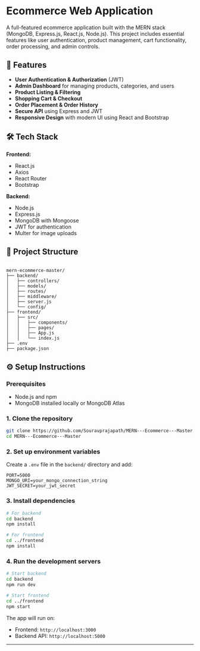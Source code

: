 # Ecommerce Web Application

A full-featured ecommerce application built with the MERN stack (MongoDB, Express.js, React.js, Node.js). This project includes essential features like user authentication, product management, cart functionality, order processing, and admin controls.

## 🚀 Features

- **User Authentication & Authorization** (JWT)
- **Admin Dashboard** for managing products, categories, and users
- **Product Listing & Filtering**
- **Shopping Cart & Checkout**
- **Order Placement & Order History**
- **Secure API** using Express and JWT
- **Responsive Design** with modern UI using React and Bootstrap

## 🛠️ Tech Stack

**Frontend:**
- React.js
- Axios
- React Router
- Bootstrap

**Backend:**
- Node.js
- Express.js
- MongoDB with Mongoose
- JWT for authentication
- Multer for image uploads

## 📁 Project Structure

```

mern-ecommerce-master/
├── backend/
│   ├── controllers/
│   ├── models/
│   ├── routes/
│   ├── middleware/
│   ├── server.js
│   └── config/
├── frontend/
│   ├── src/
│   │   ├── components/
│   │   ├── pages/
│   │   ├── App.js
│   │   └── index.js
├── .env
├── package.json

````

## ⚙️ Setup Instructions

### Prerequisites
- Node.js and npm
- MongoDB installed locally or MongoDB Atlas

### 1. Clone the repository
```bash
git clone https://github.com/Souravprajapath/MERN---Ecommerce---Master.git
cd MERN---Ecommerce---Master
````

### 2. Set up environment variables

Create a `.env` file in the `backend/` directory and add:

```env
PORT=5000
MONGO_URI=your_mongo_connection_string
JWT_SECRET=your_jwt_secret
```

### 3. Install dependencies

```bash
# For backend
cd backend
npm install

# For frontend
cd ../frontend
npm install
```

### 4. Run the development servers

```bash
# Start backend
cd backend
npm run dev

# Start frontend
cd ../frontend
npm start
```

The app will run on:

* Frontend: `http://localhost:3000`
* Backend API: `http://localhost:5000`


---
